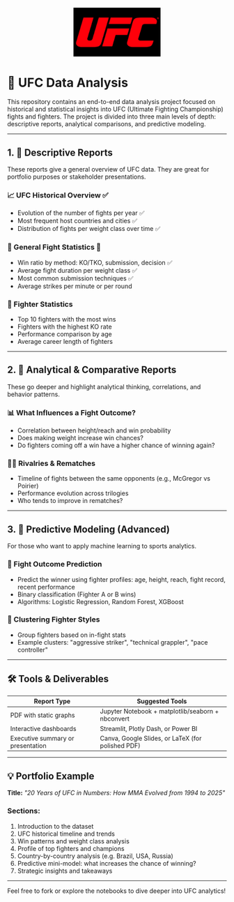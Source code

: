 <p align="center">
  <img src="images/ufc-logo.jpg" alt="UFC Logo" width="200"/>
</p>


# 🥋 UFC Data Analysis

This repository contains an end-to-end data analysis project focused on historical and statistical insights into UFC (Ultimate Fighting Championship) fights and fighters. The project is divided into three main levels of depth: descriptive reports, analytical comparisons, and predictive modeling.

---

## 1. 🎯 Descriptive Reports

These reports give a general overview of UFC data. They are great for portfolio purposes or stakeholder presentations.

### 📈 UFC Historical Overview ✅
- Evolution of the number of fights per year ✅
- Most frequent host countries and cities ✅
- Distribution of fights per weight class over time ✅

### 🥊 General Fight Statistics 🔄
- Win ratio by method: KO/TKO, submission, decision ✅
- Average fight duration per weight class ✅
- Most common submission techniques ✅
- Average strikes per minute or per round

### 🧍 Fighter Statistics
- Top 10 fighters with the most wins
- Fighters with the highest KO rate
- Performance comparison by age
- Average career length of fighters

---

## 2. 🧠 Analytical & Comparative Reports

These go deeper and highlight analytical thinking, correlations, and behavior patterns.

### 📊 What Influences a Fight Outcome?
- Correlation between height/reach and win probability
- Does making weight increase win chances?
- Do fighters coming off a win have a higher chance of winning again?

### 🤼‍♂️ Rivalries & Rematches
- Timeline of fights between the same opponents (e.g., McGregor vs Poirier)
- Performance evolution across trilogies
- Who tends to improve in rematches?

---

## 3. 🤖 Predictive Modeling (Advanced)

For those who want to apply machine learning to sports analytics.

### 🧪 Fight Outcome Prediction
- Predict the winner using fighter profiles: age, height, reach, fight record, recent performance
- Binary classification (Fighter A or B wins)
- Algorithms: Logistic Regression, Random Forest, XGBoost

### 📌 Clustering Fighter Styles
- Group fighters based on in-fight stats
- Example clusters: "aggressive striker", "technical grappler", "pace controller"

---

## 🛠️ Tools & Deliverables

| Report Type                         | Suggested Tools                                 |
|------------------------------------|-------------------------------------------------|
| PDF with static graphs             | Jupyter Notebook + matplotlib/seaborn + nbconvert |
| Interactive dashboards             | Streamlit, Plotly Dash, or Power BI            |
| Executive summary or presentation  | Canva, Google Slides, or LaTeX (for polished PDF) |

---

## 💡 Portfolio Example

**Title:** _"20 Years of UFC in Numbers: How MMA Evolved from 1994 to 2025"_

### Sections:
1. Introduction to the dataset
2. UFC historical timeline and trends
3. Win patterns and weight class analysis
4. Profile of top fighters and champions
5. Country-by-country analysis (e.g. Brazil, USA, Russia)
6. Predictive mini-model: what increases the chance of winning?
7. Strategic insights and takeaways

---

Feel free to fork or explore the notebooks to dive deeper into UFC analytics!
